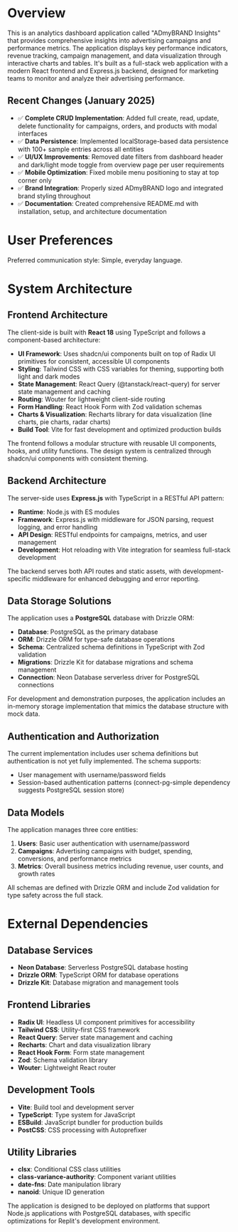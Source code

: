 # Overview

This is an analytics dashboard application called "ADmyBRAND Insights" that provides comprehensive insights into advertising campaigns and performance metrics. The application displays key performance indicators, revenue tracking, campaign management, and data visualization through interactive charts and tables. It's built as a full-stack web application with a modern React frontend and Express.js backend, designed for marketing teams to monitor and analyze their advertising performance.

## Recent Changes (January 2025)

- ✅ **Complete CRUD Implementation**: Added full create, read, update, delete functionality for campaigns, orders, and products with modal interfaces
- ✅ **Data Persistence**: Implemented localStorage-based data persistence with 100+ sample entries across all entities
- ✅ **UI/UX Improvements**: Removed date filters from dashboard header and dark/light mode toggle from overview page per user requirements
- ✅ **Mobile Optimization**: Fixed mobile menu positioning to stay at top corner only
- ✅ **Brand Integration**: Properly sized ADmyBRAND logo and integrated brand styling throughout
- ✅ **Documentation**: Created comprehensive README.md with installation, setup, and architecture documentation

# User Preferences

Preferred communication style: Simple, everyday language.

# System Architecture

## Frontend Architecture

The client-side is built with **React 18** using TypeScript and follows a component-based architecture:

- **UI Framework**: Uses shadcn/ui components built on top of Radix UI primitives for consistent, accessible UI components
- **Styling**: Tailwind CSS with CSS variables for theming, supporting both light and dark modes
- **State Management**: React Query (@tanstack/react-query) for server state management and caching
- **Routing**: Wouter for lightweight client-side routing
- **Form Handling**: React Hook Form with Zod validation schemas
- **Charts & Visualization**: Recharts library for data visualization (line charts, pie charts, radar charts)
- **Build Tool**: Vite for fast development and optimized production builds

The frontend follows a modular structure with reusable UI components, hooks, and utility functions. The design system is centralized through shadcn/ui components with consistent theming.

## Backend Architecture

The server-side uses **Express.js** with TypeScript in a RESTful API pattern:

- **Runtime**: Node.js with ES modules
- **Framework**: Express.js with middleware for JSON parsing, request logging, and error handling
- **API Design**: RESTful endpoints for campaigns, metrics, and user management
- **Development**: Hot reloading with Vite integration for seamless full-stack development

The backend serves both API routes and static assets, with development-specific middleware for enhanced debugging and error reporting.

## Data Storage Solutions

The application uses a **PostgreSQL** database with Drizzle ORM:

- **Database**: PostgreSQL as the primary database
- **ORM**: Drizzle ORM for type-safe database operations
- **Schema**: Centralized schema definitions in TypeScript with Zod validation
- **Migrations**: Drizzle Kit for database migrations and schema management
- **Connection**: Neon Database serverless driver for PostgreSQL connections

For development and demonstration purposes, the application includes an in-memory storage implementation that mimics the database structure with mock data.

## Authentication and Authorization

The current implementation includes user schema definitions but authentication is not yet fully implemented. The schema supports:

- User management with username/password fields
- Session-based authentication patterns (connect-pg-simple dependency suggests PostgreSQL session store)

## Data Models

The application manages three core entities:

1. **Users**: Basic user authentication with username/password
2. **Campaigns**: Advertising campaigns with budget, spending, conversions, and performance metrics
3. **Metrics**: Overall business metrics including revenue, user counts, and growth rates

All schemas are defined with Drizzle ORM and include Zod validation for type safety across the full stack.

# External Dependencies

## Database Services
- **Neon Database**: Serverless PostgreSQL database hosting
- **Drizzle ORM**: TypeScript ORM for database operations
- **Drizzle Kit**: Database migration and management tools

## Frontend Libraries
- **Radix UI**: Headless UI component primitives for accessibility
- **Tailwind CSS**: Utility-first CSS framework
- **React Query**: Server state management and caching
- **Recharts**: Chart and data visualization library
- **React Hook Form**: Form state management
- **Zod**: Schema validation library
- **Wouter**: Lightweight React router

## Development Tools
- **Vite**: Build tool and development server
- **TypeScript**: Type system for JavaScript
- **ESBuild**: JavaScript bundler for production builds
- **PostCSS**: CSS processing with Autoprefixer

## Utility Libraries
- **clsx**: Conditional CSS class utilities
- **class-variance-authority**: Component variant utilities
- **date-fns**: Date manipulation library
- **nanoid**: Unique ID generation

The application is designed to be deployed on platforms that support Node.js applications with PostgreSQL databases, with specific optimizations for Replit's development environment.